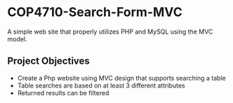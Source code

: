 # COP4710-Search-Form-MVC
A simple web site that properly utilizes PHP and MySQL using the MVC model. 

## Project Objectives
- Create a Php website using MVC design that supports searching a table
- Table searches are based on at least 3 different attributes
- Returned results can be filtered